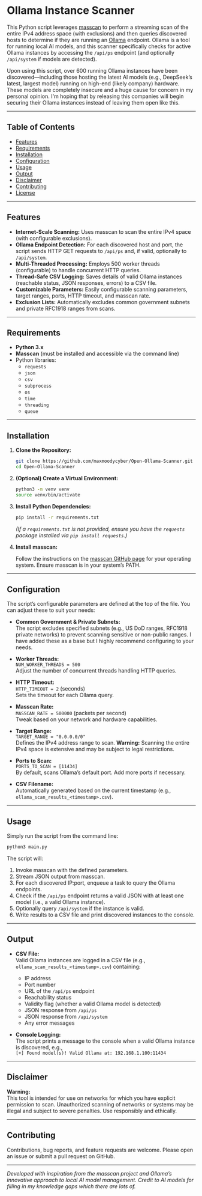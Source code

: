 # Ollama Instance Scanner

This Python script leverages [masscan](https://github.com/robertdavidgraham/masscan) to perform a streaming scan of the entire IPv4 address space (with exclusions) and then queries discovered hosts to determine if they are running an [Ollama](https://ollama.com/) endpoint. Ollama is a tool for running local AI models, and this scanner specifically checks for active Ollama instances by accessing the `/api/ps` endpoint (and optionally `/api/system` if models are detected).

Upon using this script, over 600 running Ollama instances have been discovered—including those hosting the latest AI models (e.g., DeepSeek’s latest, largest model) running on high-end (likely company) hardware. These models are completely insecure and a huge cause for concern in my personal opinion. I'm hoping that by releasing this companies will begin securing their Ollama instances instead of leaving them open like this.

---

## Table of Contents

- [Features](#features)
- [Requirements](#requirements)
- [Installation](#installation)
- [Configuration](#configuration)
- [Usage](#usage)
- [Output](#output)
- [Disclaimer](#disclaimer)
- [Contributing](#contributing)
- [License](#license)

---

## Features

- **Internet-Scale Scanning:** Uses masscan to scan the entire IPv4 space (with configurable exclusions).
- **Ollama Endpoint Detection:** For each discovered host and port, the script sends HTTP GET requests to `/api/ps` and, if valid, optionally to `/api/system`.
- **Multi-Threaded Processing:** Employs 500 worker threads (configurable) to handle concurrent HTTP queries.
- **Thread-Safe CSV Logging:** Saves details of valid Ollama instances (reachable status, JSON responses, errors) to a CSV file.
- **Customizable Parameters:** Easily configurable scanning parameters, target ranges, ports, HTTP timeout, and masscan rate.
- **Exclusion Lists:** Automatically excludes common government subnets and private RFC1918 ranges from scans.

---

## Requirements

- **Python 3.x**  
- **Masscan** (must be installed and accessible via the command line)  
- Python libraries:
  - `requests`
  - `json`
  - `csv`
  - `subprocess`
  - `os`
  - `time`
  - `threading`
  - `queue`

---

## Installation

1. **Clone the Repository:**

   ```bash
   git clone https://github.com/maxmoodycyber/Open-Ollama-Scanner.git
   cd Open-Ollama-Scanner
   ```

2. **(Optional) Create a Virtual Environment:**

   ```bash
   python3 -m venv venv
   source venv/bin/activate
   ```

3. **Install Python Dependencies:**

   ```bash
   pip install -r requirements.txt
   ```

   *(If a `requirements.txt` is not provided, ensure you have the `requests` package installed via `pip install requests`.)*

4. **Install masscan:**

   Follow the instructions on the [masscan GitHub page](https://github.com/robertdavidgraham/masscan) for your operating system. Ensure masscan is in your system’s PATH.

---

## Configuration

The script’s configurable parameters are defined at the top of the file. You can adjust these to suit your needs:

- **Common Government & Private Subnets:**  
  The script excludes specified subnets (e.g., US DoD ranges, RFC1918 private networks) to prevent scanning sensitive or non-public ranges. I have added these as a base but I highly recommend configuring to your needs.

- **Worker Threads:**  
  `NUM_WORKER_THREADS = 500`  
  Adjust the number of concurrent threads handling HTTP queries.

- **HTTP Timeout:**  
  `HTTP_TIMEOUT = 2` (seconds)  
  Sets the timeout for each Ollama query.

- **Masscan Rate:**  
  `MASSCAN_RATE = 500000` (packets per second)  
  Tweak based on your network and hardware capabilities.

- **Target Range:**  
  `TARGET_RANGE = "0.0.0.0/0"`  
  Defines the IPv4 address range to scan. **Warning:** Scanning the entire IPv4 space is extensive and may be subject to legal restrictions.

- **Ports to Scan:**  
  `PORTS_TO_SCAN = [11434]`  
  By default, scans Ollama’s default port. Add more ports if necessary.

- **CSV Filename:**  
  Automatically generated based on the current timestamp (e.g., `ollama_scan_results_<timestamp>.csv`).

---

## Usage

Simply run the script from the command line:

```bash
python3 main.py
```

The script will:

1. Invoke masscan with the defined parameters.
2. Stream JSON output from masscan.
3. For each discovered IP:port, enqueue a task to query the Ollama endpoints.
4. Check if the `/api/ps` endpoint returns a valid JSON with at least one model (i.e., a valid Ollama instance).
5. Optionally query `/api/system` if the instance is valid.
6. Write results to a CSV file and print discovered instances to the console.

---

## Output

- **CSV File:**  
  Valid Ollama instances are logged in a CSV file (e.g., `ollama_scan_results_<timestamp>.csv`) containing:
  - IP address
  - Port number
  - URL of the `/api/ps` endpoint
  - Reachability status
  - Validity flag (whether a valid Ollama model is detected)
  - JSON response from `/api/ps`
  - JSON response from `/api/system`
  - Any error messages

- **Console Logging:**  
  The script prints a message to the console when a valid Ollama instance is discovered, e.g.,  
  `[+] Found model(s)! Valid Ollama at: 192.168.1.100:11434`

---

## Disclaimer

**Warning:**  
This tool is intended for use on networks for which you have explicit permission to scan. Unauthorized scanning of networks or systems may be illegal and subject to severe penalties. Use responsibly and ethically.

---

## Contributing

Contributions, bug reports, and feature requests are welcome. Please open an issue or submit a pull request on GitHub.

---

*Developed with inspiration from the masscan project and Ollama’s innovative approach to local AI model management. Credit to AI models for filling in my knowledge gaps which there are lots of.*
